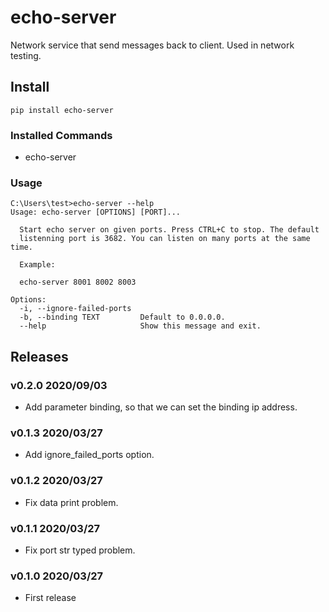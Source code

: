 # echo-server

Network service that send messages back to client. Used in network testing.

## Install

```shell
pip install echo-server
```

### Installed Commands

- echo-server

### Usage

```shell
C:\Users\test>echo-server --help
Usage: echo-server [OPTIONS] [PORT]...

  Start echo server on given ports. Press CTRL+C to stop. The default
  listenning port is 3682. You can listen on many ports at the same time.

  Example:

  echo-server 8001 8002 8003

Options:
  -i, --ignore-failed-ports
  -b, --binding TEXT         Default to 0.0.0.0.
  --help                     Show this message and exit.

```


## Releases

### v0.2.0 2020/09/03

- Add parameter binding, so that we can set the binding ip address.

### v0.1.3 2020/03/27

- Add ignore_failed_ports option.

### v0.1.2 2020/03/27

- Fix data print problem.

### v0.1.1 2020/03/27

- Fix port str typed problem.

### v0.1.0 2020/03/27

- First release